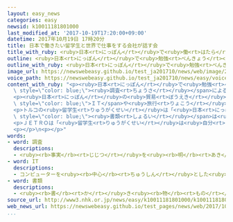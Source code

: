 ```yaml
---
layout: easy_news
categories: easy
newsid: k10011181801000
last_modified_at: '2017-10-19T17:20:00+09:00'
datetime: 2017年10月19日 17時20分
title: 日本で働きたい留学生と世界で仕事をする会社が話す会
title_with_ruby: <ruby>日本<rt>にっぽん</rt></ruby>で<ruby>働<rt>はたら</rt></ruby>きたい<ruby>留学生<rt>りゅうがくせい</rt></ruby>と<ruby>世界<rt>せかい</rt></ruby>で<ruby>仕事<rt>しごと</rt></ruby>をする<ruby>会社<rt>かいしゃ</rt></ruby>が<ruby>話<rt>はな</rt></ruby>す<ruby>会<rt>かい</rt></ruby>
outline: <ruby>日本<rt>にっぽん</rt></ruby>で<ruby>勉強<rt>べんきょう</rt></ruby>している<ruby>留学生<rt>りゅうがくせい</rt></ruby>に<ruby>行<rt>おこな</rt></ruby>った<ruby>調査<rt>ちょうさ</rt></ruby>によると、<ruby>留学生<rt>りゅうがくせい</rt></ruby>の６０％<ruby>以上<rt>いじょう</rt></ruby>が<ruby>日本<rt>にっぽん</rt></ruby>で<ruby>働<rt>はたら</rt></ruby>きたいと<ruby>思<rt>おも</rt></ruby>っています。
outline_with_ruby: <ruby>日本<rt>にっぽん</rt></ruby>で<ruby>勉強<rt>べんきょう</rt></ruby>している<ruby>留学生<rt>りゅうがくせい</rt></ruby>に<ruby>行<rt>おこな</rt></ruby>った<ruby>調査<rt>ちょうさ</rt></ruby>によると、<ruby>留学生<rt>りゅうがくせい</rt></ruby>の６０％<ruby>以上<rt>いじょう</rt></ruby>が<ruby>日本<rt>にっぽん</rt></ruby>で<ruby>働<rt>はたら</rt></ruby>きたいと<ruby>思<rt>おも</rt></ruby>っています。
image_url: https://newswebeasy.github.io/test_ja201710/news/web/image/2017/10/19/K10011181801_1710181936_1710182023_01_02.jpg
voice_path: https://newswebeasy.github.io/test_ja201710/news/easy/voice/2017/10/19/k10011181801000.mp3
content_with_ruby: "<p><ruby>日本<rt>にっぽん</rt></ruby>で<ruby>勉強<rt>べんきょう</rt></ruby>している<ruby>留学生<rt>りゅうがくせい</rt></ruby>に<ruby>行<rt>おこな</rt></ruby>った<span\
  \ style=\"color: blue;\"><ruby>調査<rt>ちょうさ</rt></ruby></span>によると、<ruby>留学生<rt>りゅうがくせい</rt></ruby>の６０％<ruby>以上<rt>いじょう</rt></ruby>が<ruby>日本<rt>にっぽん</rt></ruby>で<ruby>働<rt>はたら</rt></ruby>きたいと<ruby>思<rt>おも</rt></ruby>っています。しかし、<ruby>日本<rt>にっぽん</rt></ruby>で<ruby>働<rt>はたら</rt></ruby>くことになった<ruby>留学生<rt>りゅうがくせい</rt></ruby>は３０％ぐらいです。</p>\n\
  <p><ruby>日本<rt>にっぽん</rt></ruby>の<ruby>貿易<rt>ぼうえき</rt></ruby>などを<ruby>盛<rt>さか</rt></ruby>んにする<ruby>仕事<rt>しごと</rt></ruby>をしているＪＥＴＲＯは１８<ruby>日<rt>にち</rt></ruby>、<ruby>留学生<rt>りゅうがくせい</rt></ruby>と<ruby>会社<rt>かいしゃ</rt></ruby>の<ruby>人<rt>ひと</rt></ruby>が<ruby>会<rt>あ</rt></ruby>って<ruby>話<rt>はな</rt></ruby>す<ruby>会<rt>かい</rt></ruby>を<ruby>東京<rt>とうきょう</rt></ruby>で<ruby>開<rt>ひら</rt></ruby>きました。３０ぐらいの<ruby>国<rt>くに</rt></ruby>などの２００<ruby>人<rt>にん</rt></ruby><ruby>以上<rt>いじょう</rt></ruby>の<ruby>留学生<rt>りゅうがくせい</rt></ruby>と、<span\
  \ style=\"color: blue;\">ＩＴ</span>や<ruby>旅行<rt>りょこう</rt></ruby>、ホテルなどの<ruby>会社<rt>かいしゃ</rt></ruby>が６０ぐらい<ruby>集<rt>あつ</rt></ruby>まりました。<ruby>集<rt>あつ</rt></ruby>まった<ruby>会社<rt>かいしゃ</rt></ruby>は<ruby>日本<rt>にっぽん</rt></ruby>だけではなくて<ruby>世界<rt>せかい</rt></ruby>で<ruby>仕事<rt>しごと</rt></ruby>をしていて、いろいろな<ruby>国<rt>くに</rt></ruby>の<ruby>人<rt>ひと</rt></ruby>に<ruby>仕事<rt>しごと</rt></ruby>をしてほしいと<ruby>考<rt>かんが</rt></ruby>えています。</p>\n\
  <p>トルコの<ruby>留学生<rt>りゅうがくせい</rt></ruby>は「<ruby>日本<rt>にっぽん</rt></ruby>で<ruby>会社<rt>かいしゃ</rt></ruby>に<ruby>入<rt>はい</rt></ruby>りたいときに<ruby>書<rt>か</rt></ruby>く<span\
  \ style=\"color: blue;\"><ruby>書類<rt>しょるい</rt></ruby></span>は<ruby>難<rt>むずか</rt></ruby>しいので、<ruby>会社<rt>かいしゃ</rt></ruby>に<ruby>書<rt>か</rt></ruby>き<ruby>方<rt>かた</rt></ruby>を<ruby>教<rt>おし</rt></ruby>えてもらいたいです」と<ruby>話<rt>はな</rt></ruby>していました。</p>\n\
  <p>ＪＥＴＲＯは「<ruby>留学生<rt>りゅうがくせい</rt></ruby>は<ruby>自分<rt>じぶん</rt></ruby>の<ruby>国<rt>くに</rt></ruby>やほかの<ruby>国<rt>くに</rt></ruby>のことも<ruby>知<rt>し</rt></ruby>っていますから、<ruby>会社<rt>かいしゃ</rt></ruby>が<ruby>世界<rt>せかい</rt></ruby>で<ruby>仕事<rt>しごと</rt></ruby>をするとき<ruby>役<rt>やく</rt></ruby>に<ruby>立<rt>た</rt></ruby>ちます」と<ruby>話<rt>はな</rt></ruby>していました。</p>\n\
  <p></p>\n<p></p>"
words:
- word: 調査
  descriptions:
  - <ruby><rb>事実</rb><rt>じじつ</rt></ruby>を<ruby><rb>明</rb><rt>あき</rt></ruby>らかにするために、<ruby><rb>調</rb><rt>しら</rt></ruby>べること。
- word: IT
  descriptions:
  - コンピューターを<ruby><rb>中心</rb><rt>ちゅうしん</rt></ruby>とした<ruby><rb>情報技術</rb><rt>じょうほうぎじゅつ</rt></ruby>。
- word: 書類
  descriptions:
  - <ruby><rb>書</rb><rt>か</rt></ruby>き<ruby><rb>物</rb><rt>もの</rt></ruby>。<ruby><rb>書</rb><rt>か</rt></ruby>きつけ。<ruby><rb>文書</rb><rt>ぶんしょ</rt></ruby>。
source_url: http://www3.nhk.or.jp/news/easy/k10011181801000/k10011181801000.html
web_news_url: https://newswebeasy.github.io/test_pages/news/web/2017/10/18/外国人留学生と外資系企業の交流会
...
```


